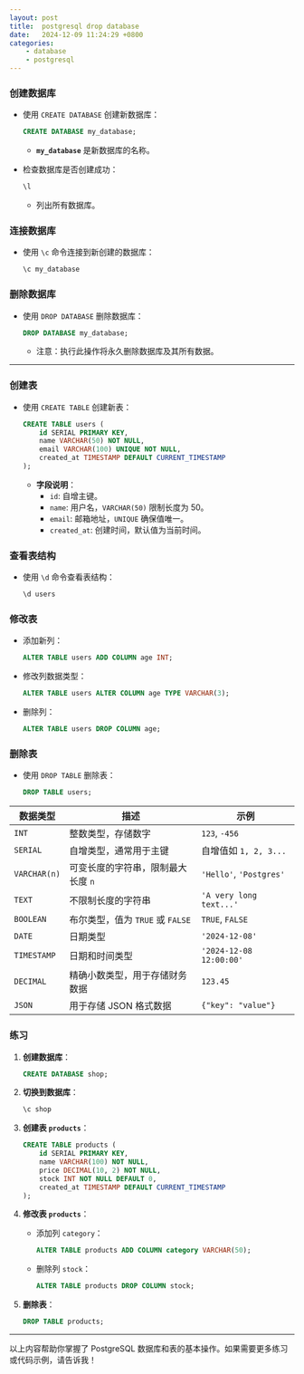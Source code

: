 ```yaml
---
layout: post
title:  postgresql drop database
date:   2024-12-09 11:24:29 +0800
categories: 
    - database
    - postgresql
---
```


### **创建数据库**
- 使用 `CREATE DATABASE` 创建新数据库：
  ```sql
  CREATE DATABASE my_database;
  ```
  - **`my_database`** 是新数据库的名称。

- 检查数据库是否创建成功：
  ```bash
  \l
  ```
  - 列出所有数据库。

### **连接数据库**
- 使用 `\c` 命令连接到新创建的数据库：
  ```bash
  \c my_database
  ```

### **删除数据库**
- 使用 `DROP DATABASE` 删除数据库：
  ```sql
  DROP DATABASE my_database;
  ```
  - 注意：执行此操作将永久删除数据库及其所有数据。

---


### **创建表**
- 使用 `CREATE TABLE` 创建新表：
  ```sql
  CREATE TABLE users (
      id SERIAL PRIMARY KEY,
      name VARCHAR(50) NOT NULL,
      email VARCHAR(100) UNIQUE NOT NULL,
      created_at TIMESTAMP DEFAULT CURRENT_TIMESTAMP
  );
  ```
  - **字段说明**：
    - `id`: 自增主键。
    - `name`: 用户名，`VARCHAR(50)` 限制长度为 50。
    - `email`: 邮箱地址，`UNIQUE` 确保值唯一。
    - `created_at`: 创建时间，默认值为当前时间。

### **查看表结构**
- 使用 `\d` 命令查看表结构：
  ```bash
  \d users
  ```

### **修改表**
- 添加新列：
  ```sql
  ALTER TABLE users ADD COLUMN age INT;
  ```

- 修改列数据类型：
  ```sql
  ALTER TABLE users ALTER COLUMN age TYPE VARCHAR(3);
  ```

- 删除列：
  ```sql
  ALTER TABLE users DROP COLUMN age;
  ```

### **删除表**
- 使用 `DROP TABLE` 删除表：
  ```sql
  DROP TABLE users;
  ```

| 数据类型      | 描述                                         | 示例                     |
|---------------|----------------------------------------------|--------------------------|
| `INT`         | 整数类型，存储数字                          | `123`, `-456`            |
| `SERIAL`      | 自增类型，通常用于主键                      | 自增值如 `1, 2, 3...`   |
| `VARCHAR(n)`  | 可变长度的字符串，限制最大长度 `n`           | `'Hello'`, `'Postgres'`  |
| `TEXT`        | 不限制长度的字符串                          | `'A very long text...'` |
| `BOOLEAN`     | 布尔类型，值为 `TRUE` 或 `FALSE`            | `TRUE`, `FALSE`          |
| `DATE`        | 日期类型                                    | `'2024-12-08'`           |
| `TIMESTAMP`   | 日期和时间类型                              | `'2024-12-08 12:00:00'`  |
| `DECIMAL`     | 精确小数类型，用于存储财务数据              | `123.45`                 |
| `JSON`        | 用于存储 JSON 格式数据                     | `{"key": "value"}`       |

### **练习**

1. **创建数据库**：
   ```sql
   CREATE DATABASE shop;
   ```

2. **切换到数据库**：
   ```bash
   \c shop
   ```

3. **创建表 `products`**：
   ```sql
   CREATE TABLE products (
       id SERIAL PRIMARY KEY,
       name VARCHAR(100) NOT NULL,
       price DECIMAL(10, 2) NOT NULL,
       stock INT NOT NULL DEFAULT 0,
       created_at TIMESTAMP DEFAULT CURRENT_TIMESTAMP
   );
   ```

4. **修改表 `products`**：
   - 添加列 `category`：
     ```sql
     ALTER TABLE products ADD COLUMN category VARCHAR(50);
     ```
   - 删除列 `stock`：
     ```sql
     ALTER TABLE products DROP COLUMN stock;
     ```

5. **删除表**：
   ```sql
   DROP TABLE products;
   ```

---

以上内容帮助你掌握了 PostgreSQL 数据库和表的基本操作。如果需要更多练习或代码示例，请告诉我！